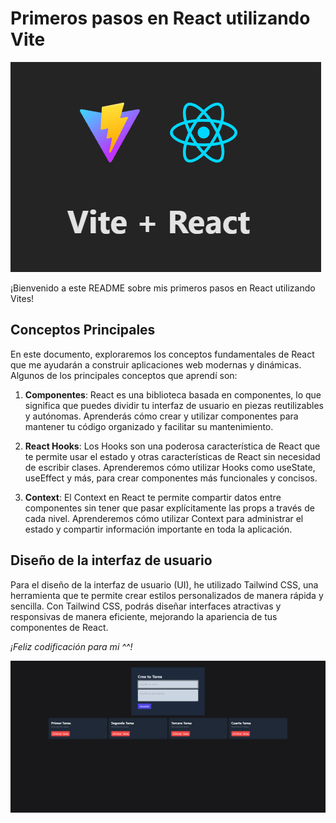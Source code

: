 # Primeros pasos en React utilizando Vite

![Descripción de la imagen](/src/assets/img/02.png)

¡Bienvenido a este README sobre mis primeros pasos en React utilizando Vites!

## Conceptos Principales

En este documento, exploraremos los conceptos fundamentales de React que me ayudarán a construir aplicaciones web modernas y dinámicas. Algunos de los principales conceptos que aprendí son:

1. **Componentes**: React es una biblioteca basada en componentes, lo que significa que puedes dividir tu interfaz de usuario en piezas reutilizables y autónomas. Aprenderás cómo crear y utilizar componentes para mantener tu código organizado y facilitar su mantenimiento.

2. **React Hooks**: Los Hooks son una poderosa característica de React que te permite usar el estado y otras características de React sin necesidad de escribir clases. Aprenderemos cómo utilizar Hooks como useState, useEffect y más, para crear componentes más funcionales y concisos.

3. **Context**: El Context en React te permite compartir datos entre componentes sin tener que pasar explícitamente las props a través de cada nivel. Aprenderemos cómo utilizar Context para administrar el estado y compartir información importante en toda la aplicación.

## Diseño de la interfaz de usuario

Para el diseño de la interfaz de usuario (UI), he utilizado Tailwind CSS, una herramienta que te permite crear estilos personalizados de manera rápida y sencilla. Con Tailwind CSS, podrás diseñar interfaces atractivas y responsivas de manera eficiente, mejorando la apariencia de tus componentes de React.

*¡Feliz codificación para mi ^^!*

![Descripción de la imagen](/src/assets/img/01.png)